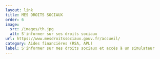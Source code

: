 ```yaml
---
layout: link
title: MES DROITS SOCIAUX
order: 6
image:
  src: /images/th.jpg
  alt: S'informer sur ses droits sociaux
url: https://www.mesdroitssociaux.gouv.fr/accueil/
category: Aides financières (RSA, APL)
label: S'informer sur mes droits sociaux et accès à un simulateur
---
```

